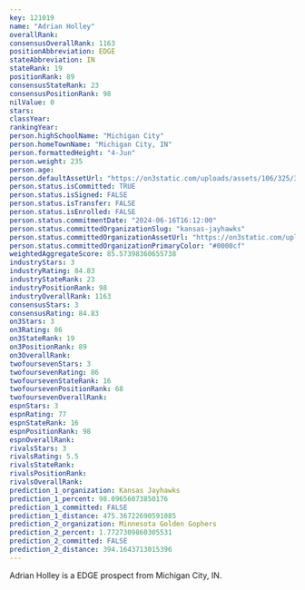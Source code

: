 ```yaml
---
key: 121019
name: "Adrian Holley"
overallRank: 
consensusOverallRank: 1163
positionAbbreviation: EDGE
stateAbbreviation: IN
stateRank: 19
positionRank: 89
consensusStateRank: 23
consensusPositionRank: 98
nilValue: 0
stars: 
classYear: 
rankingYear: 
person.highSchoolName: "Michigan City"
person.homeTownName: "Michigan City, IN"
person.formattedHeight: "4-Jun"
person.weight: 235
person.age: 
person.defaultAssetUrl: "https://on3static.com/uploads/assets/106/325/325106.png"
person.status.isCommitted: TRUE
person.status.isSigned: FALSE
person.status.isTransfer: FALSE
person.status.isEnrolled: FALSE
person.status.commitmentDate: "2024-06-16T16:12:00"
person.status.committedOrganizationSlug: "kansas-jayhawks"
person.status.committedOrganizationAssetUrl: "https://on3static.com/uploads/assets/810/149/149810.svg"
person.status.committedOrganizationPrimaryColor: "#0000cf"
weightedAggregateScore: 85.57398360655738
industryStars: 3
industryRating: 84.83
industryStateRank: 23
industryPositionRank: 98
industryOverallRank: 1163
consensusStars: 3
consensusRating: 84.83
on3Stars: 3
on3Rating: 86
on3StateRank: 19
on3PositionRank: 89
on3OverallRank: 
twofoursevenStars: 3
twofoursevenRating: 86
twofoursevenStateRank: 16
twofoursevenPositionRank: 68
twofoursevenOverallRank: 
espnStars: 3
espnRating: 77
espnStateRank: 16
espnPositionRank: 98
espnOverallRank: 
rivalsStars: 3
rivalsRating: 5.5
rivalsStateRank: 
rivalsPositionRank: 
rivalsOverallRank: 
prediction_1_organization: Kansas Jayhawks
prediction_1_percent: 98.09656073850176
prediction_1_committed: FALSE
prediction_1_distance: 475.36722690591085
prediction_2_organization: Minnesota Golden Gophers
prediction_2_percent: 1.7727309860305531
prediction_2_committed: FALSE
prediction_2_distance: 394.1643713015396
---
```

Adrian Holley is a EDGE prospect from Michigan City, IN.